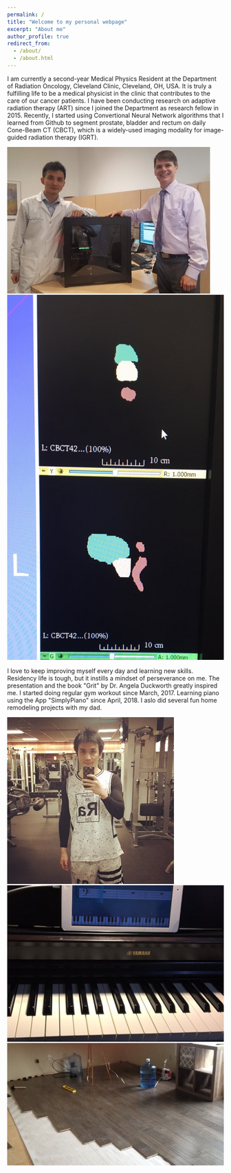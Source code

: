 ```yaml
---
permalink: /
title: "Welcome to my personal webpage"
excerpt: "About me"
author_profile: true
redirect_from: 
  - /about/
  - /about.html
---
```


I am currently a second-year Medical Physics Resident at the Department of Radiation Oncology, Cleveland Clinic, Cleveland, OH, USA. It is truly a fulfilling life to be a medical physicist in the clinic that contributes to the care of our cancer patients. I have been conducting research on adaptive radiation therapy (ART) since I joined the Department as research fellow in 2015. Recently, I started using Convertional Neural Network algorithms that I learned from Github to segment prostate, bladder and rectum on daily Cone-Beam CT (CBCT), which is a widely-used imaging modality for image-guided radiation therapy (IGRT). 

![GPUServer](/images/GPUserver.jpg)
![CBCTContour](/images/CBCTContour.jpg)

I love to keep improving myself every day and learning new skills. Residency life is tough, but it instills a mindset of perseverance on me. The presentation and the book "Grit" by Dr. Angela Duckworth greatly inspired me. I started doing regular gym workout since March, 2017. Learning piano using the App "SimplyPiano" since April, 2018. I aslo did several fun home remodeling projects with my dad.

![Gym](/images/Gym.jpg)
![Piano](/images/Piano.jpg)
![DIY1](/images/DIY3.jpg)
